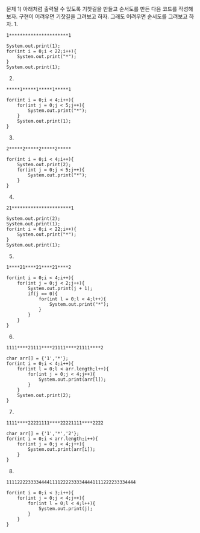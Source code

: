 문제 1) 아래처럼 출력될 수 있도록 기찻길을 만들고 순서도를 만든 다음 코드를 작성해보자. 
구현이 어려우면 기찻길을 그려보고 하자. 그래도 어려우면 순서도를 그려보고 하자.
1. 
```
1**********************1
```
```
System.out.print(1);
for(int i = 0;i < 22;i++){
    System.out.print("*");
}
System.out.print(1);
```
2. 
```
*****1*****1*****1*****1
```
```
for(int i = 0;i < 4;i++){
    for(int j = 0;j < 5;j++){
        System.out.print("*");
    }
    System.out.print(1);
}
```
3. 
```
2*****2*****2*****2*****
```
```
for(int i = 0;i < 4;i++){
    System.out.print(2);
    for(int j = 0;j < 5;j++){
        System.out.print("*");
    }
}
```
4. 
```
21**********************1
```
```
System.out.print(2);
System.out.print(1);
for(int i = 0;i < 22;i++){
    System.out.print("*");
}
System.out.print(1);
```
5. 
```
1****21****21****21****2
```
```
for(int i = 0;i < 4;i++){
    for(int j = 0;j < 2;j++){
        System.out.print(j + 1);
        if(j == 0){
            for(int l = 0;l < 4;l++){
                System.out.print("*");
            }
        }
    }
}
```
6. 
```
1111****21111****21111****21111****2
```
```
char arr[] = {'1','*'};
for(int i = 0;i < 4;i++){
    for(int l = 0;l < arr.length;l++){
        for(int j = 0;j < 4;j++){
            System.out.print(arr[l]);
        }
    }
    System.out.print(2);
}
```
7. 
```
1111****22221111****22221111****2222
```
```
char arr[] = {'1','*','2'};
for(int i = 0;i < arr.length;i++){
    for(int j = 0;j < 4;j++){
        System.out.print(arr[i]);
    }
}
```
8. 
```
111122223333444411112222333344441111222233334444
```
```
for(int i = 0;i < 3;i++){
    for(int j = 0;j < 4;j++){
        for(int l = 0;l < 4;l++){
            System.out.print(j);
        }
    }
}
```
